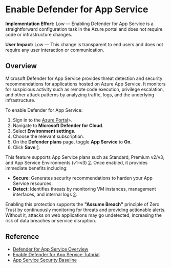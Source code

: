 # Enable Defender for App Service

**Implementation Effort:** Low — Enabling Defender for App Service is a straightforward configuration task in the Azure portal and does not require code or infrastructure changes.

**User Impact:** Low — This change is transparent to end users and does not require any user interaction or communication.

## Overview

Microsoft Defender for App Service provides threat detection and security recommendations for applications hosted on Azure App Service. It monitors for suspicious activity such as remote code execution, privilege escalation, and other attack patterns by analyzing traffic, logs, and the underlying infrastructure.

To enable Defender for App Service:

1. Sign in to the [Azure Portal](https://portal.azure.com)>.
2. Navigate to **Microsoft Defender for Cloud**.
3. Select **Environment settings**.
4. Choose the relevant subscription.
5. On the **Defender plans** page, toggle **App Service** to **On**.
6. Click **Save** [1](https://learn.microsoft.com/en-us/azure/defender-for-cloud/tutorial-enable-app-service-plan).

This feature supports App Service plans such as Standard, Premium v2/v3, and App Service Environments (v1–v3) [2](https://learn.microsoft.com/en-us/azure/defender-for-cloud/defender-for-app-service-introduction). Once enabled, it provides immediate benefits including:

- **Secure**: Generates security recommendations to harden your App Service resources.
- **Detect**: Identifies threats by monitoring VM instances, management interfaces, and internal logs [2](https://learn.microsoft.com/en-us/azure/defender-for-cloud/defender-for-app-service-introduction).

Enabling this protection supports the **"Assume Breach"** principle of Zero Trust by continuously monitoring for threats and providing actionable alerts. Without it, attacks on web applications may go undetected, increasing the risk of data breaches or service disruption.

## Reference

- [Defender for App Service Overview](https://learn.microsoft.com/en-us/azure/defender-for-cloud/defender-for-app-service-introduction)
- [Enable Defender for App Service Tutorial](https://learn.microsoft.com/en-us/azure/defender-for-cloud/tutorial-enable-app-service-plan)
- [App Service Security Baseline](https://learn.microsoft.com/en-us/security/benchmark/azure/baselines/app-service-security-baseline)
